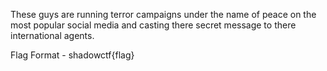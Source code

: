 These guys are running terror campaigns under the name of peace on the most popular social media and casting there secret message to there international agents.

Flag Format - shadowctf{flag}